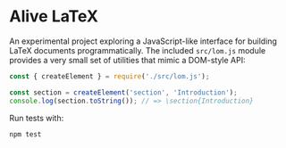 # Alive LaTeX

An experimental project exploring a JavaScript-like interface for building
LaTeX documents programmatically. The included `src/lom.js` module provides a
very small set of utilities that mimic a DOM-style API:

```javascript
const { createElement } = require('./src/lom.js');

const section = createElement('section', 'Introduction');
console.log(section.toString()); // => \section{Introduction}
```

Run tests with:

```bash
npm test
```
